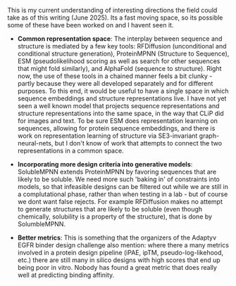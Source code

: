 This is my current understanding of interesting directions the field could take as of this writing (June 2025). Its a fast moving space, so its possible some of these have been worked on and I havent seen it. 

- **Common representation space**: The interplay between sequence and structure is mediated by a few key tools: RFDiffusion (unconditional and conditional structure generation), ProteinMPNN (Structure to Sequence), ESM (pseudolikelihood scoring as well as search for other sequences that might fold similarly), and AlphaFold (sequence to structure). Right now, the use of these tools in a chained manner feels a bit clunky - partly because they were all developed separately and for different purposes. To this end, it would be useful to have a single space in which sequence embeddings and structure representations live. I have not yet seen a well known model that projects sequence representations and structure representations into the same space, in the way that CLiP did for images and text. To be sure ESM does representation learning on sequences, allowing for protein sequence embeddings, and there is work on representation learning of structure via SE3-invariant graph-neural-nets, but I don't know of work that attempts to connect the two representations in a common space.
  
- **Incorporating more design criteria into generative models**: SolubleMPNN extends ProteinMPNN by favoring sequences that are likely to be soluble. We need more such 'baking in' of constraints into models, so that infeasible designs can be filtered out while we are still in a complutational phase, rather than when testing in a lab - but of course we dont want false rejects. For example RFDiffusion makes no attempt to generate structures that are likely to be soluble (even though chemically, solubility is a property of the structure), that is done by SolumbleMPNN. 

- **Better metrics**: This is something that the organizers of the Adaptyv EGFR binder design challenge also mention: where there a many metrics involved in a protein design pipeline (iPAE, ipTM, pseudo-log-likehood, etc.) there are still many in silico designs with high scores that end up being poor in vitro. Nobody has found a great metric that does really well at predicting binding affinity. 
